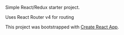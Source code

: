 Simple React/Redux starter project.

Uses React Router v4 for routing



This project was bootstrapped with [Create React App](https://github.com/facebookincubator/create-react-app).